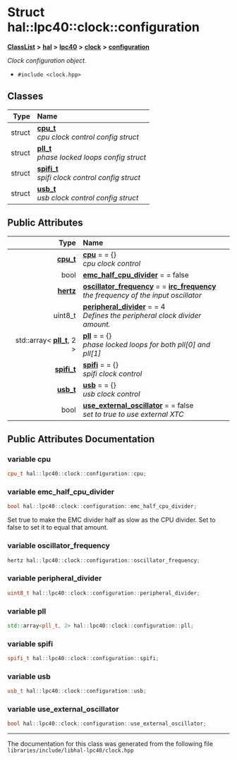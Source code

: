 

# Struct hal::lpc40::clock::configuration



[**ClassList**](annotated.md) **>** [**hal**](namespacehal.md) **>** [**lpc40**](namespacehal_1_1lpc40.md) **>** [**clock**](classhal_1_1lpc40_1_1clock.md) **>** [**configuration**](structhal_1_1lpc40_1_1clock_1_1configuration.md)



_Clock configuration object._ 

* `#include <clock.hpp>`















## Classes

| Type | Name |
| ---: | :--- |
| struct | [**cpu\_t**](structhal_1_1lpc40_1_1clock_1_1configuration_1_1cpu__t.md) <br>_cpu clock control config struct_  |
| struct | [**pll\_t**](structhal_1_1lpc40_1_1clock_1_1configuration_1_1pll__t.md) <br>_phase locked loops config struct_  |
| struct | [**spifi\_t**](structhal_1_1lpc40_1_1clock_1_1configuration_1_1spifi__t.md) <br>_spifi clock control config struct_  |
| struct | [**usb\_t**](structhal_1_1lpc40_1_1clock_1_1configuration_1_1usb__t.md) <br>_usb clock control config struct_  |






## Public Attributes

| Type | Name |
| ---: | :--- |
|  [**cpu\_t**](structhal_1_1lpc40_1_1clock_1_1configuration_1_1cpu__t.md) | [**cpu**](#variable-cpu)   = = {}<br>_cpu clock control_  |
|  bool | [**emc\_half\_cpu\_divider**](#variable-emc_half_cpu_divider)   = = false<br> |
|  [**hertz**](namespacehal.md#typedef-hertz) | [**oscillator\_frequency**](#variable-oscillator_frequency)   = = [**irc\_frequency**](classhal_1_1lpc40_1_1clock.md#variable-irc_frequency)<br>_the frequency of the input oscillator_  |
|  uint8\_t | [**peripheral\_divider**](#variable-peripheral_divider)   = = 4<br>_Defines the peripheral clock divider amount._  |
|  std::array&lt; [**pll\_t**](structhal_1_1lpc40_1_1clock_1_1configuration_1_1pll__t.md), 2 &gt; | [**pll**](#variable-pll)   = = {}<br>_phase locked loops for both pll[0] and pll[1]_  |
|  [**spifi\_t**](structhal_1_1lpc40_1_1clock_1_1configuration_1_1spifi__t.md) | [**spifi**](#variable-spifi)   = = {}<br>_spifi clock control_  |
|  [**usb\_t**](structhal_1_1lpc40_1_1clock_1_1configuration_1_1usb__t.md) | [**usb**](#variable-usb)   = = {}<br>_usb clock control_  |
|  bool | [**use\_external\_oscillator**](#variable-use_external_oscillator)   = = false<br>_set to true to use external XTC_  |












































## Public Attributes Documentation




### variable cpu 

```C++
cpu_t hal::lpc40::clock::configuration::cpu;
```






### variable emc\_half\_cpu\_divider 


```C++
bool hal::lpc40::clock::configuration::emc_half_cpu_divider;
```



Set true to make the EMC divider half as slow as the CPU divider. Set to false to set it to equal that amount. 


        



### variable oscillator\_frequency 

```C++
hertz hal::lpc40::clock::configuration::oscillator_frequency;
```






### variable peripheral\_divider 

```C++
uint8_t hal::lpc40::clock::configuration::peripheral_divider;
```






### variable pll 

```C++
std::array<pll_t, 2> hal::lpc40::clock::configuration::pll;
```






### variable spifi 

```C++
spifi_t hal::lpc40::clock::configuration::spifi;
```






### variable usb 

```C++
usb_t hal::lpc40::clock::configuration::usb;
```






### variable use\_external\_oscillator 

```C++
bool hal::lpc40::clock::configuration::use_external_oscillator;
```




------------------------------
The documentation for this class was generated from the following file `libraries/include/libhal-lpc40/clock.hpp`

